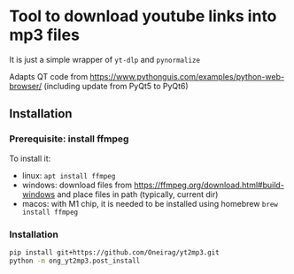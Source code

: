 # Tool to download youtube links into mp3 files
It is just a simple wrapper of `yt-dlp` and `pynormalize`

Adapts QT code from https://www.pythonguis.com/examples/python-web-browser/ (including update from PyQt5 to PyQt6)

## Installation

### Prerequisite: install ffmpeg
To install it:
- linux: `apt install ffmpeg`
- windows: download files from https://ffmpeg.org/download.html#build-windows and place files in path 
(typically, current dir)
- macos: with M1 chip, it is needed to be installed using homebrew `brew install ffmpeg`
### Installation
```bash
pip install git+https://github.com/Oneirag/yt2mp3.git
python -m ong_yt2mp3.post_install
```
